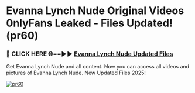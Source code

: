 # Evanna Lynch Nude Original Videos 0nlyFans Leaked - Files Updated! (pr60)

<h3>🔴 CLICK HERE 🌐==►► <a href="https://tinyurl.com/yrmya6cz" rel="nofollow">Evanna Lynch Nude Updated Files</a></h3>

Get Evanna Lynch Nude and all content. Now you can access all videos and pictures of Evanna Lynch Nude. New Updated Files 2025!

[![pr60](https://i.imgur.com/FMdXYCs.gif)](https://tinyurl.com/yrmya6cz)
